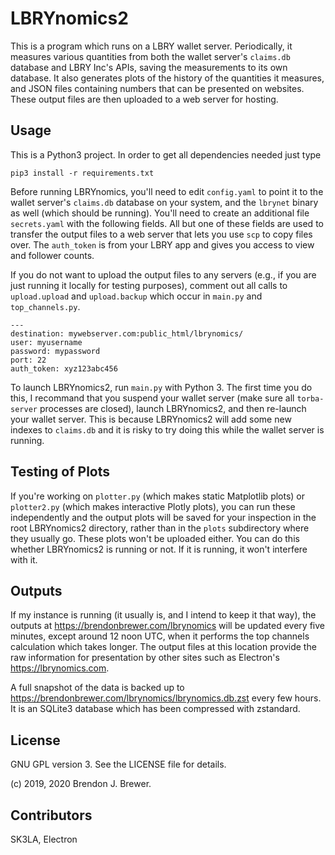 # LBRYnomics2

This is a program which runs on a LBRY wallet server. Periodically,
it measures various quantities from both the wallet server's `claims.db`
database and LBRY Inc's APIs, saving the measurements to its own 
database. It also generates plots of the history of the quantities it 
measures, and JSON files containing numbers that can be presented on 
websites. These output files are then uploaded to a web server for hosting.

## Usage

This is a Python3 project.
In order to get all dependencies needed just type

```
pip3 install -r requirements.txt
```

Before running LBRYnomics, you'll need to edit `config.yaml` to point it 
to the wallet server's `claims.db` database on your system, and the
`lbrynet` binary as well (which should be running).
You'll need to create an 
additional file `secrets.yaml` with the following fields. All but one of 
these fields are used to transfer the output files to a web 
server that lets you use `scp` to copy files over. The `auth_token` is 
from your LBRY app and gives you access to view and follower counts.

If you do not want to upload the output files to any servers (e.g., if you are
just running it locally for testing purposes), comment out all calls
to `upload.upload` and `upload.backup` which occur in `main.py` and
`top_channels.py`.

```
---
destination: mywebserver.com:public_html/lbrynomics/
user: myusername
password: mypassword
port: 22
auth_token: xyz123abc456
```

To launch LBRYnomics2, run `main.py` with Python 3. The first time you 
do this, I recommand that you suspend your wallet server (make sure all 
`torba-server` processes are closed), launch LBRYnomics2, and then 
re-launch your wallet server. This is because LBRYnomics2 will add some 
new indexes to `claims.db` and it is risky to try doing this while the 
wallet server is running.

## Testing of Plots
If you're working on `plotter.py` (which makes static Matplotlib plots) or 
`plotter2.py` (which makes interactive Plotly plots), you can run these 
independently and the output plots will be saved for your inspection in the
root LBRYnomics2 directory, rather than in the `plots` subdirectory where they
usually go. These plots won't be uploaded either. You can do this whether 
LBRYnomics2 is running or not. If it is running, it won't interfere 
with it.

## Outputs

If my instance is running (it usually is, and I intend to keep it that way),
the outputs at https://brendonbrewer.com/lbrynomics will be 
updated every five minutes, except around 12 noon UTC, when it performs the
top channels calculation which takes longer.
The output files at this location provide the raw information for 
presentation by other sites such as Electron's https://lbrynomics.com.

A full snapshot of the data is backed up to 
https://brendonbrewer.com/lbrynomics/lbrynomics.db.zst every few hours. 
It is an SQLite3 database which has been compressed with zstandard.
 
## License

GNU GPL version 3. See the LICENSE file for details.

(c) 2019, 2020 Brendon J. Brewer.


## Contributors

SK3LA, Electron
